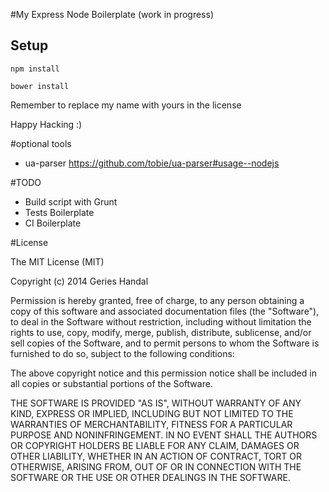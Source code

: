 #My Express Node Boilerplate (work in progress)

## Setup

`npm install`

`bower install`

Remember to replace my name with yours in the license

Happy Hacking :)

#optional tools

* ua-parser https://github.com/tobie/ua-parser#usage--nodejs

#TODO

* Build script with Grunt
* Tests Boilerplate
* CI Boilerplate

#License

The MIT License (MIT)

Copyright (c) 2014 Geries Handal

Permission is hereby granted, free of charge, to any person obtaining a copy
of this software and associated documentation files (the "Software"), to deal
in the Software without restriction, including without limitation the rights
to use, copy, modify, merge, publish, distribute, sublicense, and/or sell
copies of the Software, and to permit persons to whom the Software is
furnished to do so, subject to the following conditions:

The above copyright notice and this permission notice shall be included in
all copies or substantial portions of the Software.

THE SOFTWARE IS PROVIDED "AS IS", WITHOUT WARRANTY OF ANY KIND, EXPRESS OR
IMPLIED, INCLUDING BUT NOT LIMITED TO THE WARRANTIES OF MERCHANTABILITY,
FITNESS FOR A PARTICULAR PURPOSE AND NONINFRINGEMENT. IN NO EVENT SHALL THE
AUTHORS OR COPYRIGHT HOLDERS BE LIABLE FOR ANY CLAIM, DAMAGES OR OTHER
LIABILITY, WHETHER IN AN ACTION OF CONTRACT, TORT OR OTHERWISE, ARISING FROM,
OUT OF OR IN CONNECTION WITH THE SOFTWARE OR THE USE OR OTHER DEALINGS IN
THE SOFTWARE.